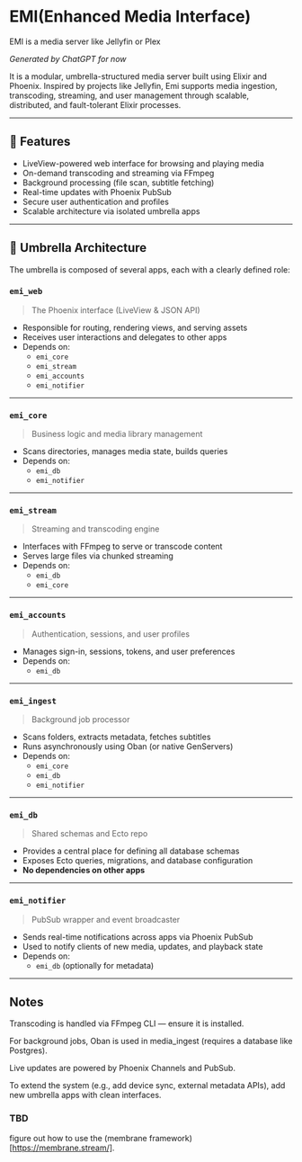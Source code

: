 # EMI(Enhanced Media Interface)

EMI is a media server like Jellyfin or Plex


*Generated by ChatGPT for now*

It is a modular, umbrella-structured media server built using Elixir and Phoenix. Inspired by projects like Jellyfin, Emi supports media ingestion, transcoding, streaming, and user management through scalable, distributed, and fault-tolerant Elixir processes.

---

## 🚀 Features

- LiveView-powered web interface for browsing and playing media
- On-demand transcoding and streaming via FFmpeg
- Background processing (file scan, subtitle fetching)
- Real-time updates with Phoenix PubSub
- Secure user authentication and profiles
- Scalable architecture via isolated umbrella apps

---

## 🧱 Umbrella Architecture

The umbrella is composed of several apps, each with a clearly defined role:

### `emi_web`
> The Phoenix interface (LiveView & JSON API)

- Responsible for routing, rendering views, and serving assets
- Receives user interactions and delegates to other apps
- Depends on:
  - `emi_core`
  - `emi_stream`
  - `emi_accounts`
  - `emi_notifier`

---

### `emi_core`
> Business logic and media library management

- Scans directories, manages media state, builds queries
- Depends on:
  - `emi_db`
  - `emi_notifier`

---

### `emi_stream`
> Streaming and transcoding engine

- Interfaces with FFmpeg to serve or transcode content
- Serves large files via chunked streaming
- Depends on:
  - `emi_db`
  - `emi_core`

---

### `emi_accounts`
> Authentication, sessions, and user profiles

- Manages sign-in, sessions, tokens, and user preferences
- Depends on:
  - `emi_db`

---

### `emi_ingest`
> Background job processor

- Scans folders, extracts metadata, fetches subtitles
- Runs asynchronously using Oban (or native GenServers)
- Depends on:
  - `emi_core`
  - `emi_db`
  - `emi_notifier`

---

### `emi_db`
> Shared schemas and Ecto repo

- Provides a central place for defining all database schemas
- Exposes Ecto queries, migrations, and database configuration
- **No dependencies on other apps**

---

### `emi_notifier`
> PubSub wrapper and event broadcaster

- Sends real-time notifications across apps via Phoenix PubSub
- Used to notify clients of new media, updates, and playback state
- Depends on:
  - `emi_db` (optionally for metadata)

---

## Notes

Transcoding is handled via FFmpeg CLI — ensure it is installed.

For background jobs, Oban is used in media_ingest (requires a database like Postgres).

Live updates are powered by Phoenix Channels and PubSub.

To extend the system (e.g., add device sync, external metadata APIs), add new umbrella apps with clean interfaces.

### TBD
figure out how to use the (membrane framework)[https://membrane.stream/].
